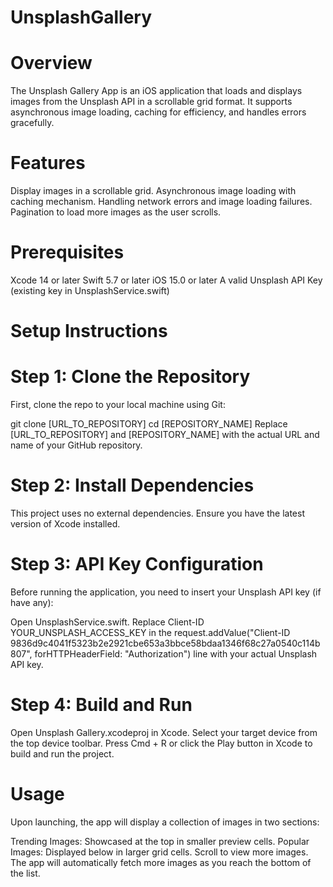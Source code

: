 # UnsplashGallery

# Overview
The Unsplash Gallery App is an iOS application that loads and displays images from the Unsplash API in a scrollable grid format. It supports asynchronous image loading, caching for efficiency, and handles errors gracefully.

# Features
Display images in a scrollable grid.
Asynchronous image loading with caching mechanism.
Handling network errors and image loading failures.
Pagination to load more images as the user scrolls.

# Prerequisites
Xcode 14 or later
Swift 5.7 or later
iOS 15.0 or later
A valid Unsplash API Key (existing key in UnsplashService.swift)

# Setup Instructions

# Step 1: Clone the Repository
First, clone the repo to your local machine using Git:

git clone [URL_TO_REPOSITORY]
cd [REPOSITORY_NAME]
Replace [URL_TO_REPOSITORY] and [REPOSITORY_NAME] with the actual URL and name of your GitHub repository.

# Step 2: Install Dependencies
This project uses no external dependencies. Ensure you have the latest version of Xcode installed.

# Step 3: API Key Configuration
Before running the application, you need to insert your Unsplash API key (if have any):

Open UnsplashService.swift.
Replace Client-ID YOUR_UNSPLASH_ACCESS_KEY in the request.addValue("Client-ID 9836d9c4041f5323b2e2921cbe653a3bbce58bdaa1346f68c27a0540c114b807", forHTTPHeaderField: "Authorization") line with your actual Unsplash API key.

# Step 4: Build and Run
Open Unsplash Gallery.xcodeproj in Xcode.
Select your target device from the top device toolbar.
Press Cmd + R or click the Play button in Xcode to build and run the project.

# Usage
Upon launching, the app will display a collection of images in two sections:

Trending Images: Showcased at the top in smaller preview cells.
Popular Images: Displayed below in larger grid cells.
Scroll to view more images. The app will automatically fetch more images as you reach the bottom of the list.

